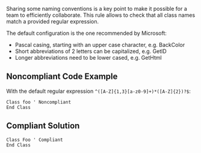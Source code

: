 
Sharing some naming conventions is a key point to make it possible for a team to efficiently collaborate. This rule allows to check that all class names match a provided regular expression.

The default configuration is the one recommended by Microsoft:

- Pascal casing, starting with an upper case character, e.g. BackColor
- Short abbreviations of 2 letters can be capitalized, e.g. GetID
- Longer abbreviations need to be lower cased, e.g. GetHtml


## Noncompliant Code Example

With the default regular expression `^([A-Z]{1,3}[a-z0-9]+)*([A-Z]{2})?$`:


    Class foo ' Noncompliant
    End Class


## Compliant Solution


    Class Foo ' Compliant
    End Class

